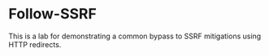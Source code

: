 # Follow-SSRF
This is a lab for demonstrating a common bypass to SSRF mitigations using HTTP redirects.

